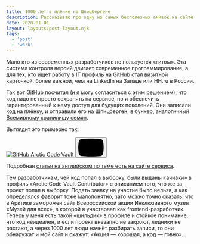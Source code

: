 ```yaml
---
title: 1000 лет в плёнке на Шпицбергене
description: Рассказываю про одну из самых бесполезных ачивок на сайте для разработчиков
date: 2020-01-01
layout: layouts/post-layout.njk
tags: 
  - 'post'
  - 'work'
---
```

<!-- Excerpt Start -->
Мало кто из современных разработчиков не пользуется «гитом». Эта система контроля версий двигает современное программирование, а для тех, кто ищет работу в IT профиль на GitHub стал визитной карточкой, более важной, чем на LinkedIn на Западе или HH.ru в России.
<!-- Excerpt End -->

Так вот [GitHub посчитал](https://github.blog/2020-07-16-github-archive-program-the-journey-of-the-worlds-open-source-code-to-the-arctic/) (и я могу согласиться с этим решением), что код надо не просто сохранять на сервисе, но и обеспечить гарантированный к нему доступ для будущих поколений. Они записали код на плёнку, и отправили его на Шпицберген, в бункер, аналогичный [Всемирному хранилищу семян](https://www.regjeringen.no/en/topics/food-fisheries-and-agriculture/svalbard-global-seed-vault/id462220/).

Выглядит это примерно так:

<div class="video">
  <a class="video__link" href="https://youtu.be/fzI9FNjXQ0o">
    <picture>
        <source srcset="https://i.ytimg.com/vi_webp/fzI9FNjXQ0o/maxresdefault.webp" type="image/webp">
        <img class="video__media" src="https://i.ytimg.com/vi/fzI9FNjXQ0o/maxresdefault.jpg" alt="GitHub Arctic Code Vault">
    </picture>
  </a>
  <button class="video__button" aria-label="Запустить видео">
    <svg width="68" height="48" viewBox="0 0 68 48"><path class="video__button-shape" d="M66.52,7.74c-0.78-2.93-2.49-5.41-5.42-6.19C55.79,.13,34,0,34,0S12.21,.13,6.9,1.55 C3.97,2.33,2.27,4.81,1.48,7.74C0.06,13.05,0,24,0,24s0.06,10.95,1.48,16.26c0.78,2.93,2.49,5.41,5.42,6.19 C12.21,47.87,34,48,34,48s21.79-0.13,27.1-1.55c2.93-0.78,4.64-3.26,5.42-6.19C67.94,34.95,68,24,68,24S67.94,13.05,66.52,7.74z"></path><path class="video__button-icon" d="M 45,24 27,14 27,34"></path></svg>
  </button>
</div>

Подробная [статья на английском по теме есть на сайте сервиса](https://archiveprogram.github.com/).

Тем разработчикам, чей код попал в выборку, были выданы «ачивки» в профиль «Arctic Code Vault Contributor» с описанием того, что же за проект попал в выборку. Подать заявку на участие было нельзя, а как определялся фаворит тоже малопонятно, зато можно точно сказать, что в Арктике заморожен сайт Всероссийской акции Инклюзивного музея «Музей для всех», в которой я участвовал как frontend-разработчик. Теперь у меня есть такой «шильдик» в профиле и стойкое понимание, что код неидеален, и если проект внезапно не закроют, ледники не растают, а через 1000 лет люди начнёт разбирать записи, то они обнаружат и мой сайт и скажут: «Акция — хорошая, а код — говно»...
